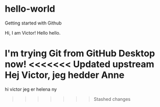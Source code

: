 # hello-world
Getting started with Github

Hi, I am Victor!
Hello hello.

I'm trying Git from GitHub Desktop now!
<<<<<<< Updated upstream
Hej Victor, jeg hedder Anne 
=======
hi victor jeg er helena
ny
>>>>>>> Stashed changes
